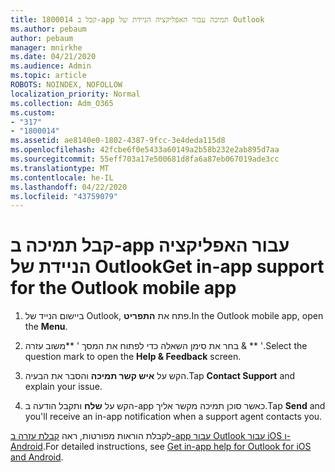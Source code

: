 ```yaml
---
title: 1800014 קבל ב-app תמיכה עבור האפליקציה הניידת של Outlook
ms.author: pebaum
author: pebaum
manager: mnirkhe
ms.date: 04/21/2020
ms.audience: Admin
ms.topic: article
ROBOTS: NOINDEX, NOFOLLOW
localization_priority: Normal
ms.collection: Adm_O365
ms.custom:
- "317"
- "1800014"
ms.assetid: ae8140e0-1802-4387-9fcc-3e4deda115d8
ms.openlocfilehash: 42fcbe6f0e5433a60149a2b58b232e2ab895d7aa
ms.sourcegitcommit: 55eff703a17e500681d8fa6a87eb067019ade3cc
ms.translationtype: MT
ms.contentlocale: he-IL
ms.lasthandoff: 04/22/2020
ms.locfileid: "43759079"
---
```

# <a name="get-in-app-support-for-the-outlook-mobile-app"></a><span data-ttu-id="54aa9-102">קבל תמיכה ב-app עבור האפליקציה הניידת של Outlook</span><span class="sxs-lookup"><span data-stu-id="54aa9-102">Get in-app support for the Outlook mobile app</span></span>

1. <span data-ttu-id="54aa9-103">ביישום הנייד של Outlook, פתח את **התפריט**.</span><span class="sxs-lookup"><span data-stu-id="54aa9-103">In the Outlook mobile app, open the **Menu**.</span></span>

2. <span data-ttu-id="54aa9-104">בחר את סימן השאלה כדי לפתוח את המסך ' \*\*משוב עזרה &amp; \*\* '.</span><span class="sxs-lookup"><span data-stu-id="54aa9-104">Select the question mark to open the **Help &amp; Feedback** screen.</span></span>

3. <span data-ttu-id="54aa9-105">הקש על **איש קשר תמיכה** והסבר את הבעיה.</span><span class="sxs-lookup"><span data-stu-id="54aa9-105">Tap **Contact Support** and explain your issue.</span></span>

4. <span data-ttu-id="54aa9-106">הקש על **שלח** ותקבל הודעה ב-app כאשר סוכן תמיכה מקשר אליך.</span><span class="sxs-lookup"><span data-stu-id="54aa9-106">Tap **Send** and you'll receive an in-app notification when a support agent contacts you.</span></span>

<span data-ttu-id="54aa9-107">לקבלת הוראות מפורטות, ראה [קבלת עזרה ב-app עבור Outlook עבור iOS ו-Android](https://support.office.com/article/218a22d1-9fa5-4889-b689-de1c63493243.aspx#ID0EAABAAA=Contact_Support).</span><span class="sxs-lookup"><span data-stu-id="54aa9-107">For detailed instructions, see [Get in-app help for Outlook for iOS and Android](https://support.office.com/article/218a22d1-9fa5-4889-b689-de1c63493243.aspx#ID0EAABAAA=Contact_Support).</span></span>
